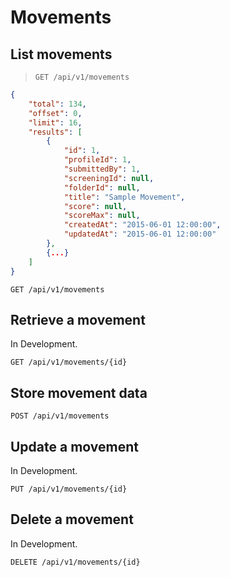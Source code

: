 # Movements

## List movements

> `GET /api/v1/movements`

```json
{
    "total": 134,
    "offset": 0,
    "limit": 16,
    "results": [
        {
            "id": 1,
            "profileId": 1,
            "submittedBy": 1,
            "screeningId": null,
            "folderId": null,
            "title": "Sample Movement",
            "score": null,
            "scoreMax": null,
            "createdAt": "2015-06-01 12:00:00",
            "updatedAt": "2015-06-01 12:00:00"
        },
        {...}
    ]
}
```

`GET /api/v1/movements`

## Retrieve a movement

<aside class="warning">
In Development.
</aside>

`GET /api/v1/movements/{id}`

## Store movement data

`POST /api/v1/movements`

## Update a movement

<aside class="warning">
In Development.
</aside>

`PUT /api/v1/movements/{id}`

## Delete a movement

<aside class="warning">
In Development.
</aside>

`DELETE /api/v1/movements/{id}`
